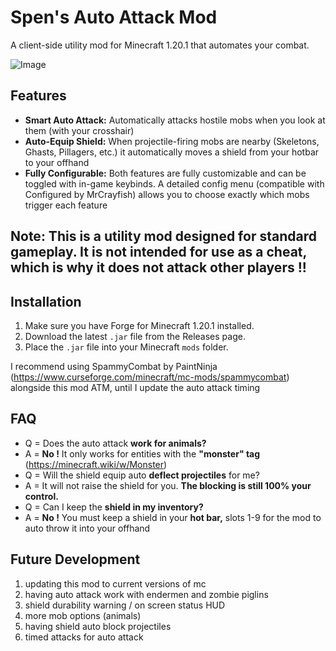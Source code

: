 # Spen's Auto Attack Mod

A client-side utility mod for Minecraft 1.20.1 that automates your combat.

![Image](https://github.com/user-attachments/assets/7d6ba0c9-bd14-479b-b469-98e40cac4070)

## Features
* **Smart Auto Attack:** Automatically attacks hostile mobs when you look at them (with your crosshair)
* **Auto-Equip Shield:** When projectile-firing mobs are nearby (Skeletons, Ghasts, Pillagers, etc.) it automatically moves a shield from your hotbar to your offhand
* **Fully Configurable:** Both features are fully customizable and can be toggled with in-game keybinds.
  A detailed config menu (compatible with Configured by MrCrayfish) allows you to choose exactly which mobs trigger each feature

## Note: This is a utility mod designed for standard gameplay. It is not intended for use as a cheat, which is why it does not attack other players !!

## Installation
1.  Make sure you have Forge for Minecraft 1.20.1 installed.
2.  Download the latest `.jar` file from the Releases page.
3.  Place the `.jar` file into your Minecraft `mods` folder.


I recommend using SpammyCombat by PaintNinja (https://www.curseforge.com/minecraft/mc-mods/spammycombat) alongside this mod ATM, until I update the auto attack timing

## FAQ
* Q = Does the auto attack **work for animals?**
* A = **No !** It only works for entities with the **"monster" tag** (https://minecraft.wiki/w/Monster)
* Q = Will the shield equip auto **deflect projectiles** for me?
* A = It will not raise the shield for you. **The blocking is still 100% your control.**
* Q = Can I keep the **shield in my inventory?**
* A = **No !** You must keep a shield in your **hot bar,** slots 1-9 for the mod to auto throw it into your offhand

## Future Development

1. updating this mod to current versions of mc
2. having auto attack work with endermen and zombie piglins
3. shield durability warning / on screen status HUD
4. more mob options (animals)
5. having shield auto block projectiles 
6. timed attacks for auto attack